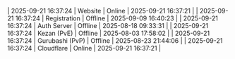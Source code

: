 | 2025-09-21 16:37:24 | Website | Online | 2025-09-21 16:37:21 |
| 2025-09-21 16:37:24 | Registration | Offline | 2025-09-09 16:40:23 |
| 2025-09-21 16:37:24 | Auth Server | Offline | 2025-08-18 09:33:31 |
| 2025-09-21 16:37:24 | Kezan (PvE) | Offline | 2025-08-03 17:58:02 |
| 2025-09-21 16:37:24 | Gurubashi (PvP) | Offline | 2025-08-23 21:44:06 |
| 2025-09-21 16:37:24 | Cloudflare | Online | 2025-09-21 16:37:21 |
